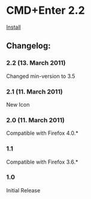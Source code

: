 # CMD+Enter 2.2

[Install](https://addons.mozilla.org/addon/cmdenter)

## Changelog:
### 2.2 (13. March 2011)
Changed min-version to 3.5

### 2.1 (11. March 2011)
New Icon

### 2.0 (11. March 2011)
Compatible with Firefox 4.0.*

### 1.1
Compatible with Firefox 3.6.*

### 1.0
Initial Release
